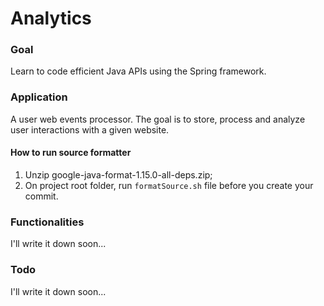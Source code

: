 # Analytics

### Goal
Learn to code efficient Java APIs using the Spring framework.

### Application
A user web events processor. The goal is to store, process and analyze user interactions with a given website.

#### How to run source formatter
1. Unzip google-java-format-1.15.0-all-deps.zip;
2. On project root folder, run `formatSource.sh` file before you create your commit.

### Functionalities

I'll write it down soon...

### Todo

I'll write it down soon...